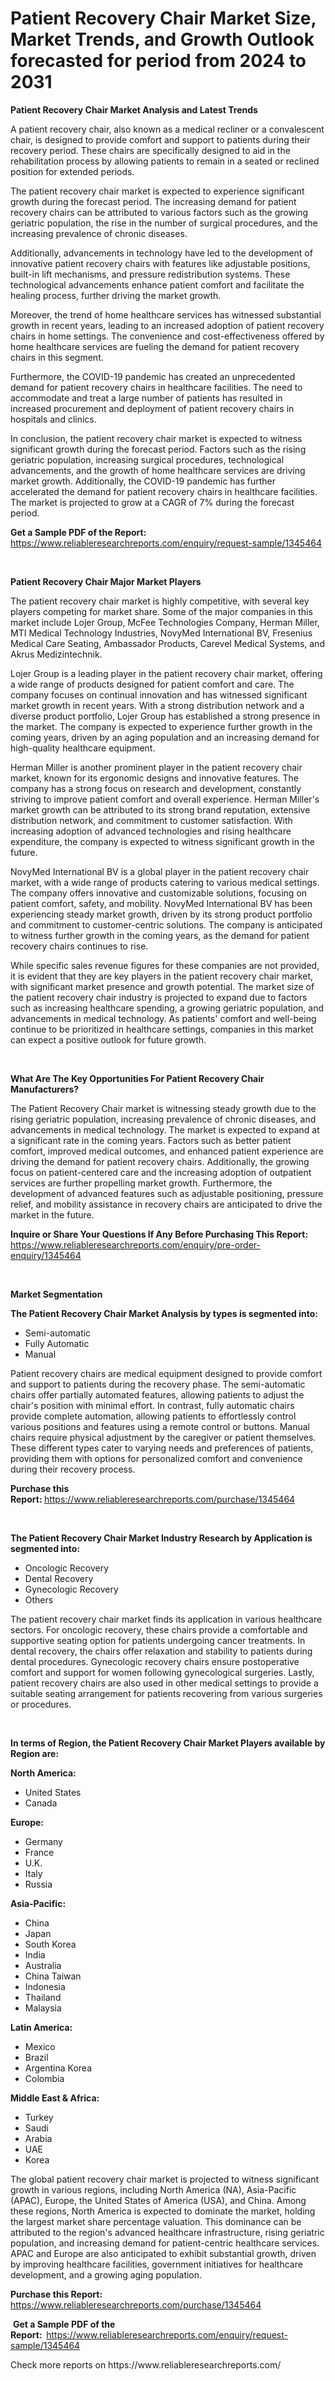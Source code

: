 <p><h1>Patient Recovery Chair Market Size, Market Trends, and Growth Outlook forecasted for period from 2024 to 2031</h1></p><p><strong>Patient Recovery Chair Market Analysis and Latest Trends</strong></p>
<p><p>A patient recovery chair, also known as a medical recliner or a convalescent chair, is designed to provide comfort and support to patients during their recovery period. These chairs are specifically designed to aid in the rehabilitation process by allowing patients to remain in a seated or reclined position for extended periods.</p><p>The patient recovery chair market is expected to experience significant growth during the forecast period. The increasing demand for patient recovery chairs can be attributed to various factors such as the growing geriatric population, the rise in the number of surgical procedures, and the increasing prevalence of chronic diseases.</p><p>Additionally, advancements in technology have led to the development of innovative patient recovery chairs with features like adjustable positions, built-in lift mechanisms, and pressure redistribution systems. These technological advancements enhance patient comfort and facilitate the healing process, further driving the market growth.</p><p>Moreover, the trend of home healthcare services has witnessed substantial growth in recent years, leading to an increased adoption of patient recovery chairs in home settings. The convenience and cost-effectiveness offered by home healthcare services are fueling the demand for patient recovery chairs in this segment.</p><p>Furthermore, the COVID-19 pandemic has created an unprecedented demand for patient recovery chairs in healthcare facilities. The need to accommodate and treat a large number of patients has resulted in increased procurement and deployment of patient recovery chairs in hospitals and clinics.</p><p>In conclusion, the patient recovery chair market is expected to witness significant growth during the forecast period. Factors such as the rising geriatric population, increasing surgical procedures, technological advancements, and the growth of home healthcare services are driving market growth. Additionally, the COVID-19 pandemic has further accelerated the demand for patient recovery chairs in healthcare facilities. The market is projected to grow at a CAGR of 7% during the forecast period.</p></p>
<p><strong>Get a Sample PDF of the Report:&nbsp;</strong> <a href="https://www.reliableresearchreports.com/enquiry/request-sample/1345464">https://www.reliableresearchreports.com/enquiry/request-sample/1345464</a></p>
<p>&nbsp;</p>
<p><strong>Patient Recovery Chair Major Market Players</strong></p>
<p><p>The patient recovery chair market is highly competitive, with several key players competing for market share. Some of the major companies in this market include Lojer Group, McFee Technologies Company, Herman Miller, MTI Medical Technology Industries, NovyMed International BV, Fresenius Medical Care Seating, Ambassador Products, Carevel Medical Systems, and Akrus Medizintechnik.</p><p>Lojer Group is a leading player in the patient recovery chair market, offering a wide range of products designed for patient comfort and care. The company focuses on continual innovation and has witnessed significant market growth in recent years. With a strong distribution network and a diverse product portfolio, Lojer Group has established a strong presence in the market. The company is expected to experience further growth in the coming years, driven by an aging population and an increasing demand for high-quality healthcare equipment.</p><p>Herman Miller is another prominent player in the patient recovery chair market, known for its ergonomic designs and innovative features. The company has a strong focus on research and development, constantly striving to improve patient comfort and overall experience. Herman Miller's market growth can be attributed to its strong brand reputation, extensive distribution network, and commitment to customer satisfaction. With increasing adoption of advanced technologies and rising healthcare expenditure, the company is expected to witness significant growth in the future.</p><p>NovyMed International BV is a global player in the patient recovery chair market, with a wide range of products catering to various medical settings. The company offers innovative and customizable solutions, focusing on patient comfort, safety, and mobility. NovyMed International BV has been experiencing steady market growth, driven by its strong product portfolio and commitment to customer-centric solutions. The company is anticipated to witness further growth in the coming years, as the demand for patient recovery chairs continues to rise.</p><p>While specific sales revenue figures for these companies are not provided, it is evident that they are key players in the patient recovery chair market, with significant market presence and growth potential. The market size of the patient recovery chair industry is projected to expand due to factors such as increasing healthcare spending, a growing geriatric population, and advancements in medical technology. As patients' comfort and well-being continue to be prioritized in healthcare settings, companies in this market can expect a positive outlook for future growth.</p></p>
<p>&nbsp;</p>
<p><strong>What Are The Key Opportunities For Patient Recovery Chair Manufacturers?</strong></p>
<p><p>The Patient Recovery Chair market is witnessing steady growth due to the rising geriatric population, increasing prevalence of chronic diseases, and advancements in medical technology. The market is expected to expand at a significant rate in the coming years. Factors such as better patient comfort, improved medical outcomes, and enhanced patient experience are driving the demand for patient recovery chairs. Additionally, the growing focus on patient-centered care and the increasing adoption of outpatient services are further propelling market growth. Furthermore, the development of advanced features such as adjustable positioning, pressure relief, and mobility assistance in recovery chairs are anticipated to drive the market in the future.</p></p>
<p><strong>Inquire or Share Your Questions If Any Before Purchasing This Report:</strong> <a href="https://www.reliableresearchreports.com/enquiry/pre-order-enquiry/1345464">https://www.reliableresearchreports.com/enquiry/pre-order-enquiry/1345464</a></p>
<p>&nbsp;</p>
<p><strong>Market Segmentation</strong></p>
<p><strong>The Patient Recovery Chair Market Analysis by types is segmented into:</strong></p>
<p><ul><li>Semi-automatic</li><li>Fully Automatic</li><li>Manual</li></ul></p>
<p><p>Patient recovery chairs are medical equipment designed to provide comfort and support to patients during the recovery phase. The semi-automatic chairs offer partially automated features, allowing patients to adjust the chair's position with minimal effort. In contrast, fully automatic chairs provide complete automation, allowing patients to effortlessly control various positions and features using a remote control or buttons. Manual chairs require physical adjustment by the caregiver or patient themselves. These different types cater to varying needs and preferences of patients, providing them with options for personalized comfort and convenience during their recovery process.</p></p>
<p><strong>Purchase this Report:&nbsp;</strong><a href="https://www.reliableresearchreports.com/purchase/1345464">https://www.reliableresearchreports.com/purchase/1345464</a></p>
<p>&nbsp;</p>
<p><strong>The Patient Recovery Chair Market Industry Research by Application is segmented into:</strong></p>
<p><ul><li>Oncologic Recovery</li><li>Dental Recovery</li><li>Gynecologic Recovery</li><li>Others</li></ul></p>
<p><p>The patient recovery chair market finds its application in various healthcare sectors. For oncologic recovery, these chairs provide a comfortable and supportive seating option for patients undergoing cancer treatments. In dental recovery, the chairs offer relaxation and stability to patients during dental procedures. Gynecologic recovery chairs ensure postoperative comfort and support for women following gynecological surgeries. Lastly, patient recovery chairs are also used in other medical settings to provide a suitable seating arrangement for patients recovering from various surgeries or procedures.</p></p>
<p>&nbsp;</p>
<p><strong>In terms of Region, the Patient Recovery Chair Market Players available by Region are:</strong></p>
<p>
    <p> <strong> North America: </strong>
        <ul>
            <li>United States</li>
            <li>Canada</li>
        </ul>
        </p> 
    <p> <strong> Europe: </strong>
        <ul>
            <li>Germany</li>
            <li>France</li>
            <li>U.K.</li>
            <li>Italy</li>
            <li>Russia</li>
        </ul>
        </p> 
    <p> <strong> Asia-Pacific: </strong>
        <ul>
            <li>China</li>
            <li>Japan</li>
            <li>South Korea</li>
            <li>India</li>
            <li>Australia</li>
            <li>China Taiwan</li>
            <li>Indonesia</li>
            <li>Thailand</li>
            <li>Malaysia</li>
        </ul>
        </p> 
    <p> <strong> Latin America: </strong>
        <ul>
            <li>Mexico</li>
            <li>Brazil</li>
            <li>Argentina Korea</li>
            <li>Colombia</li>
        </ul>
        </p> 
    <p> <strong> Middle East & Africa: </strong>
        <ul>
            <li>Turkey</li>
            <li>Saudi</li>
            <li>Arabia</li>
            <li>UAE</li>
            <li>Korea</li>
        </ul>
    </p>
    </p>
<p><p>The global patient recovery chair market is projected to witness significant growth in various regions, including North America (NA), Asia-Pacific (APAC), Europe, the United States of America (USA), and China. Among these regions, North America is expected to dominate the market, holding the largest market share percentage valuation. This dominance can be attributed to the region's advanced healthcare infrastructure, rising geriatric population, and increasing demand for patient-centric healthcare services. APAC and Europe are also anticipated to exhibit substantial growth, driven by improving healthcare facilities, government initiatives for healthcare development, and a growing aging population.</p></p>
<p><strong>Purchase this Report: </strong><a href="https://www.reliableresearchreports.com/purchase/1345464">https://www.reliableresearchreports.com/purchase/1345464</a></p>
<p>&nbsp;<strong>Get a Sample PDF of the Report:&nbsp;&nbsp;</strong><a href="https://www.reliableresearchreports.com/enquiry/request-sample/1345464">https://www.reliableresearchreports.com/enquiry/request-sample/1345464</a></p>
<p><strong></strong></p>
<p>Check more reports on https://www.reliableresearchreports.com/</p>